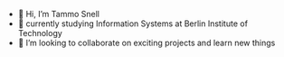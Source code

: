 - 👋 Hi, I’m Tammo Snell
- 👀 currently studying Information Systems at Berlin Institute of Technology
- 💞️ I’m looking to collaborate on exciting projects and learn new things

<!---
tammosnell/tammosnell is a ✨ special ✨ repository because its `README.md` (this file) appears on your GitHub profile.
You can click the Preview link to take a look at your changes.
--->
